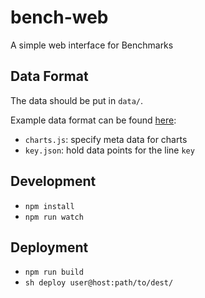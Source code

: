# bench-web

A simple web interface for Benchmarks

## Data Format

The data should be put in `data/`.

Example data format can be found [here](https://github.com/lampepfl/bench/tree/gh-pages/data):

- `charts.js`: specify meta data for charts
- `key.json`: hold data points for the line `key`

## Development

- `npm install`
- `npm run watch`

## Deployment

- `npm run build`
- `sh deploy user@host:path/to/dest/`


